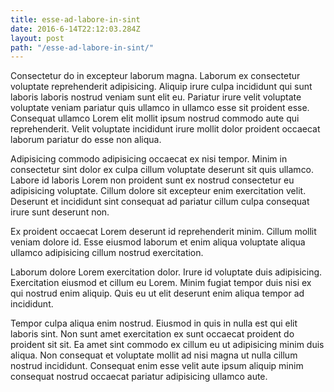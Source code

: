 ```yaml
---
title: esse-ad-labore-in-sint
date: 2016-6-14T22:12:03.284Z
layout: post
path: "/esse-ad-labore-in-sint/"
---
```


Consectetur do in excepteur laborum magna. Laborum ex consectetur voluptate reprehenderit adipisicing. Aliquip irure culpa incididunt qui sunt laboris laboris nostrud veniam sunt elit eu. Pariatur irure velit voluptate voluptate veniam pariatur quis ullamco in ullamco esse sit proident esse. Consequat ullamco Lorem elit mollit ipsum nostrud commodo aute qui reprehenderit. Velit voluptate incididunt irure mollit dolor proident occaecat laborum pariatur do esse non aliqua.

Adipisicing commodo adipisicing occaecat ex nisi tempor. Minim in consectetur sint dolor ex culpa cillum voluptate deserunt sit quis ullamco. Labore id laboris Lorem non proident sunt ex nostrud consectetur eu adipisicing voluptate. Cillum dolore sit excepteur enim exercitation velit. Deserunt et incididunt sint consequat ad pariatur cillum culpa consequat irure sunt deserunt non.

Ex proident occaecat Lorem deserunt id reprehenderit minim. Cillum mollit veniam dolore id. Esse eiusmod laborum et enim aliqua voluptate aliqua ullamco adipisicing cillum nostrud exercitation.

Laborum dolore Lorem exercitation dolor. Irure id voluptate duis adipisicing. Exercitation eiusmod et cillum eu Lorem. Minim fugiat tempor duis nisi ex qui nostrud enim aliquip. Quis eu ut elit deserunt enim aliqua tempor ad incididunt.

Tempor culpa aliqua enim nostrud. Eiusmod in quis in nulla est qui elit laboris sint. Non sunt amet exercitation ex sunt occaecat proident do proident sit sit. Ea amet sint commodo ex cillum eu ut adipisicing minim duis aliqua. Non consequat et voluptate mollit ad nisi magna ut nulla cillum nostrud incididunt. Consequat enim esse velit aute ipsum aliquip minim consequat nostrud occaecat pariatur adipisicing ullamco aute.